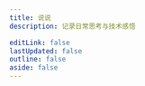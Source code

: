 ```yaml
---
title: 说说
description: 记录日常思考与技术感悟

editLink: false
lastUpdated: false
outline: false
aside: false
---
```


<TalksPage /> 
